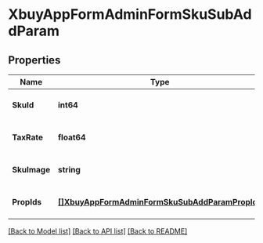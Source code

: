 # XbuyAppFormAdminFormSkuSubAddParam

## Properties
Name | Type | Description | Notes
------------ | ------------- | ------------- | -------------
**SkuId** | **int64** | sku_id | [optional] [default to null]
**TaxRate** | **float64** | 税率 | [optional] [default to null]
**SkuImage** | **string** | 规格图片 | [optional] [default to null]
**PropIds** | [**[]XbuyAppFormAdminFormSkuSubAddParamPropIds**](xbuy.app.form.adminForm.SkuSubAddParam_prop_ids.md) | 规格ID和规格值ID | [optional] [default to null]

[[Back to Model list]](../README.md#documentation-for-models) [[Back to API list]](../README.md#documentation-for-api-endpoints) [[Back to README]](../README.md)

